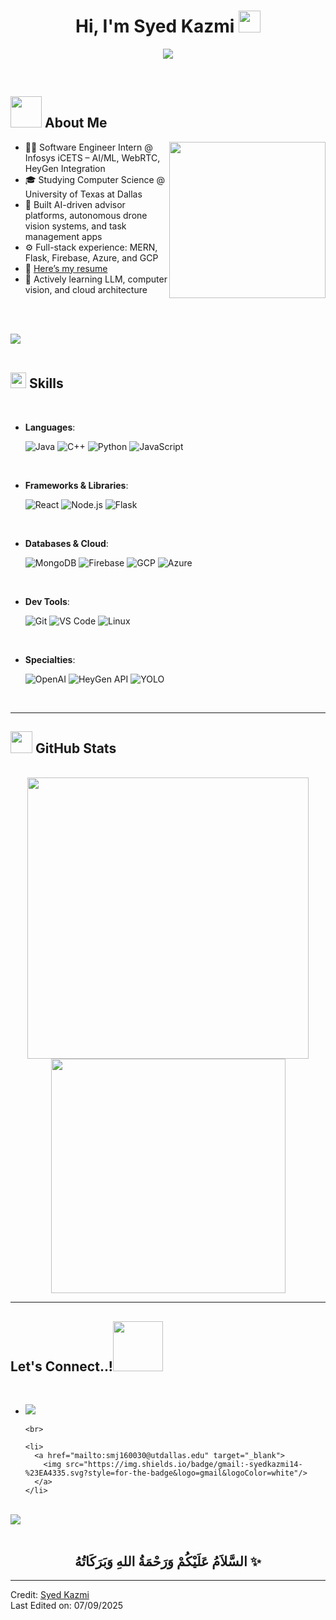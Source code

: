 <h1 align="center"><b>Hi, I'm Syed Kazmi</b> <img src="https://media.giphy.com/media/hvRJCLFzcasrR4ia7z/giphy.gif" width="35"></h1>

<p align="center">
  <a href="https://github.com/DenverCoder1/readme-typing-svg">
    <img src="https://readme-typing-svg.herokuapp.com?font=Time+New+Roman&color=cyan&size=25&center=true&vCenter=true&width=600&height=100&lines=Software+Engineer+Intern+@+Infosys;Computer+Science+Student+@+UTD;Full-Stack+Developer+|+AI+Builder;Lifelong+Learner+and+Builder">
  </a>
</p>

<br>

## <picture><img src="https://github.com/syedkazmi14/syedkazmi14/raw/main/assets/mdImages/about_me.gif" width="50px"></picture> **About Me**

<picture><img align="right" src="https://github.com/syedkazmi14/syedkazmi14/raw/main/assets/mdImages/Right_Side.gif" width="250px"></picture>

- 👨‍💻 Software Engineer Intern @ Infosys iCETS – AI/ML, WebRTC, HeyGen Integration
- 🎓 Studying Computer Science @ University of Texas at Dallas
- 🧠 Built AI-driven advisor platforms, autonomous drone vision systems, and task management apps
- ⚙️ Full-stack experience: MERN, Flask, Firebase, Azure, and GCP
- 📄 [Here’s my resume](https://www.linkedin.com/in/syedkazmi14/)
- 🌱 Actively learning LLM, computer vision, and cloud architecture

<br><br>

<img src="https://user-images.githubusercontent.com/73097560/115834477-dbab4500-a447-11eb-908a-139a6edaec5c.gif"><br><br>

## <img src="https://media2.giphy.com/media/QssGEmpkyEOhBCb7e1/giphy.gif" width="25"><b> Skills</b>
<br>

<p align="center">

- **Languages**:

  ![Java](https://img.shields.io/badge/Java-%23ED8B00.svg?style=for-the-badge&logo=java&logoColor=white)
  ![C++](https://img.shields.io/badge/C++-%2300599C.svg?style=for-the-badge&logo=c%2B%2B&logoColor=white)
  ![Python](https://img.shields.io/badge/Python-%2314354C.svg?style=for-the-badge&logo=python&logoColor=white)
  ![JavaScript](https://img.shields.io/badge/JavaScript-%23F7DF1E.svg?style=for-the-badge&logo=javascript&logoColor=black)

<br>

- **Frameworks & Libraries**:

  ![React](https://img.shields.io/badge/React-%2320232a.svg?style=for-the-badge&logo=react&logoColor=%2361DAFB)
  ![Node.js](https://img.shields.io/badge/Node.js-%23339933.svg?style=for-the-badge&logo=node.js&logoColor=white)
  ![Flask](https://img.shields.io/badge/Flask-%23000.svg?style=for-the-badge&logo=flask&logoColor=white)

<br>

- **Databases & Cloud**:

  ![MongoDB](https://img.shields.io/badge/MongoDB-%2347A248.svg?style=for-the-badge&logo=mongodb&logoColor=white)
  ![Firebase](https://img.shields.io/badge/Firebase-%23039BE5.svg?style=for-the-badge&logo=firebase)
  ![GCP](https://img.shields.io/badge/Google%20Cloud-%234285F4.svg?style=for-the-badge&logo=google-cloud&logoColor=white)
  ![Azure](https://img.shields.io/badge/Azure-%230072C6.svg?style=for-the-badge&logo=microsoft-azure&logoColor=white)

<br>

- **Dev Tools**:

  ![Git](https://img.shields.io/badge/Git-%23F05033.svg?style=for-the-badge&logo=git&logoColor=white)
  ![VS Code](https://img.shields.io/badge/VS%20Code-%23007ACC.svg?style=for-the-badge&logo=visual-studio-code&logoColor=white)
  ![Linux](https://img.shields.io/badge/Linux-%23FCC624.svg?style=for-the-badge&logo=linux&logoColor=black)

<br>

- **Specialties**:

  ![OpenAI](https://img.shields.io/badge/OpenAI-%23440088.svg?style=for-the-badge&logo=openai&logoColor=white)
  ![HeyGen API](https://img.shields.io/badge/HeyGen-Avatar-blueviolet?style=for-the-badge)
  ![YOLO](https://img.shields.io/badge/YOLO-Computer%20Vision-critical?style=for-the-badge)

</p>

<br>

-----

## <img src="https://media.giphy.com/media/iY8CRBdQXODJSCERIr/giphy.gif" width="35"><b> GitHub Stats </b>
<br>

<div align="center">
  <a href="https://github.com/syedkazmi14/">
    <img src="https://github-readme-stats.vercel.app/api?username=syedkazmi14&include_all_commits=true&count_private=true&show_icons=true&line_height=20&title_color=7A7ADB&icon_color=2234AE&text_color=D3D3D3&bg_color=0,000000,130F40" width="450"/>
    <img src="https://github-readme-stats.vercel.app/api/top-langs?username=syedkazmi14&show_icons=true&locale=en&layout=compact&line_height=20&title_color=7A7ADB&icon_color=2234AE&text_color=D3D3D3&bg_color=0,000000,130F40" width="375"/>
  </a>
</div>

-----

## <b> Let's Connect..!</b><img src="https://github.com/syedkazmi14/syedkazmi14/raw/main/assets/mdImages/handshake.gif" width="80">
<br>

<div align='left'>
  <ul>
    <li>
      <a href="https://linkedin.com/in/syedkazmi14" target="_blank">
        <img src="https://img.shields.io/badge/linkedin:-syedkazmi14-%2300acee.svg?color=0A66C2&style=for-the-badge&logo=linkedin&logoColor=white"/>
      </a>
    </li>

    <br>

    <li>
      <a href="mailto:smj160030@utdallas.edu" target="_blank">
        <img src="https://img.shields.io/badge/gmail:-syedkazmi14-%23EA4335.svg?style=for-the-badge&logo=gmail&logoColor=white"/>
      </a>
    </li>
  </ul>
</div>

<br>
<img src="https://user-images.githubusercontent.com/73097560/115834477-dbab4500-a447-11eb-908a-139a6edaec5c.gif">
<br><br>

<div align='center'>
  <h2><b>السَّلاَمُ عَلَيْكُمْ وَرَحْمَةُ اللهِ وَبَرَكَاتُهُ ✨</b></h2>
</div>

---

Credit: [Syed Kazmi](https://github.com/syedkazmi14)  
Last Edited on: 07/09/2025
